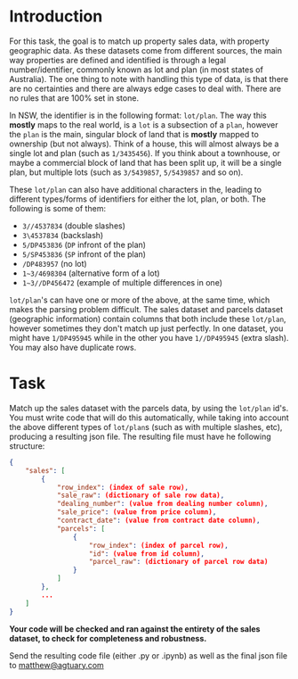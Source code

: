 # Introduction

For this task, the goal is to match up property sales data, with property geographic data. As these datasets come from different sources, the main way properties are defined and identified is through a legal number/identifier, commonly known as lot and plan (in most states of Australia). The one thing to note with handling this type of data, is that there are no certainties and there are always edge cases to deal with. There are no rules that are 100% set in stone.

In NSW, the identifier is in the following format: `lot/plan`. The way this **mostly** maps to the real world, is a `lot` is a subsection of a `plan`, however the `plan` is the main, singular block of land that is **mostly** mapped to ownership (but not always). Think of a house, this will almost always be a single lot and plan (such as `1/3435456`). If you think about a townhouse, or maybe a commercial block of land that has been split up, it will be a single plan, but multiple lots (such as `3/5439857`, `5/5439857` and so on).

These `lot/plan` can also have additional characters in the, leading to different types/forms of identifiers for either the lot, plan, or both. The following is some of them:

- `3//4537834` (double slashes)
- `3\4537834` (backslash)
- `5/DP453836` (`DP` infront of the plan)
- `5/SP453836` (`SP` infront of the plan)
- `/DP483957` (no lot)
- `1~3/4698304` (alternative form of a lot)
- `1~3//DP456472` (example of multiple differences in one)

`lot/plan`'s can have one or more of the above, at the same time, which makes the parsing problem difficult. The sales dataset and parcels dataset (geographic information) contain columns that both include these `lot/plan`, however sometimes they don't match up just perfectly. In one dataset, you might have `1/DP495945` while in the other you have `1//DP495945` (extra slash). You may also have duplicate rows.

# Task

Match up the sales dataset with the parcels data, by using the `lot/plan` id's. You must write code that will do this automatically, while taking into account the above different types of `lot/plan`s (such as with multiple slashes, etc), producing a resulting json file. The resulting file must have he following structure:

```json
{
    "sales": [
        {
            "row_index": (index of sale row),
            "sale_raw": (dictionary of sale row data),
            "dealing_number": (value from dealing number column),
            "sale_price": (value from price column),
            "contract_date": (value from contract date column),
            "parcels": [
                {
                    "row_index": (index of parcel row),
                    "id": (value from id column),
                    "parcel_raw": (dictionary of parcel row data)
                }
            ]
        },
        ...
    ]
}
```

**Your code will be checked and ran against the entirety of the sales dataset, to check for completeness and robustness.**

Send the resulting code file (either .py or .ipynb) as well as the final json file to matthew@agtuary.com